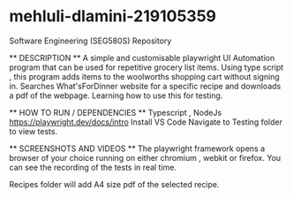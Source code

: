 # mehluli-dlamini-219105359
Software Engineering (SEG580S) Repository


** DESCRIPTION **
A simple and customisable playwright UI Automation program that can be used for repetitive grocery list items. 
Using type script , this program adds items to the woolworths shopping cart without signing in. 
Searches What'sForDinner website for a specific recipe and downloads a pdf of the webpage. Learning how to use this for testing.

** HOW TO RUN / DEPENDENCIES  ** 
Typescript , NodeJs
https://playwright.dev/docs/intro
Install VS Code
Navigate to Testing folder to view tests. 

** SCREENSHOTS AND VIDEOS ** 
The playwright framework opens a browser of your choice running on either chromium , webkit or firefox. You can see the recording of the tests in real time. 

Recipes folder will add A4 size pdf of the selected recipe.

